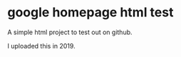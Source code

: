 # google homepage html test

A simple html project to test out on github.

I uploaded this in 2019.
